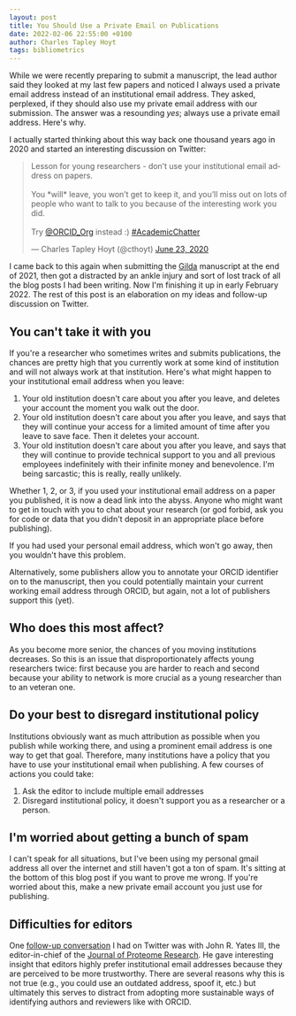 ```yaml
---
layout: post
title: You Should Use a Private Email on Publications
date: 2022-02-06 22:55:00 +0100
author: Charles Tapley Hoyt
tags: bibliometrics
---
```

While we were recently preparing to submit a manuscript, the lead author said
they looked at my last few papers and noticed I always used a private email
address instead of an institutional email address. They asked, perplexed, if
they should also use my private email address with our submission. The answer
was a resounding *yes*; always use a private email address. Here's why.

I actually started thinking about this way back one thousand years ago in 2020
and started an interesting discussion on Twitter:

<blockquote class="twitter-tweet" data-partner="tweetdeck"><p lang="en" dir="ltr">Lesson for young researchers - don’t use your institutional email address on papers.<br><br>You *will* leave, you won’t get to keep it, and you’ll miss out on lots of people who want to talk to you because of the interesting work you did.<br><br>Try <a href="https://twitter.com/ORCID_Org?ref_src=twsrc%5Etfw">@ORCID_Org</a> instead :) <a href="https://twitter.com/hashtag/AcademicChatter?src=hash&amp;ref_src=twsrc%5Etfw">#AcademicChatter</a></p>&mdash; Charles Tapley Hoyt (@cthoyt) <a href="https://twitter.com/cthoyt/status/1275566074902335490?ref_src=twsrc%5Etfw">June 23, 2020</a></blockquote>

I came back to this again when submitting
the [Gilda](https://github.com/indralab/gilda) manuscript at the end of 2021,
then got a distracted by an ankle injury and sort of lost track of all the blog
posts I had been writing. Now I'm finishing it up in early February 2022. The
rest of this post is an elaboration on my ideas and follow-up discussion on
Twitter.

## You can't take it with you

If you're a researcher who sometimes writes and submits publications, the
chances are pretty high that you currently work at some kind of institution and
will not always work at that institution. Here's what might happen to your
institutional email address when you leave:

1. Your old institution doesn't care about you after you leave, and deletes your
   account the moment you walk out the door.
2. Your old institution doesn't care about you after you leave, and says that
   they will continue your access for a limited amount of time after you leave
   to save face. Then it deletes your account.
3. Your old institution doesn't care about you after you leave, and says that
   they will continue to provide technical support to you and all previous
   employees indefinitely with their infinite money and benevolence. I'm being
   sarcastic; this is really, really unlikely.

Whether 1, 2, or 3, if you used your institutional email address on a paper you
published, it is now a dead link into the abyss. Anyone who might want to get in
touch with you to chat about your research (or god forbid, ask you for code or
data that you didn't deposit in an appropriate place before publishing).

If you had used your personal email address, which won't go away, then you
wouldn't have this problem.

Alternatively, some publishers allow you to annotate your ORCID identifier on to
the manuscript, then you could potentially maintain your current working email
address through ORCID, but again, not a lot of publishers support this (yet).

## Who does this most affect?

As you become more senior, the chances of you moving institutions decreases. So
this is an issue that disproportionately affects young researchers twice:
first because you are harder to reach and second because your ability to network
is more crucial as a young researcher than to an veteran one.

## Do your best to disregard institutional policy

Institutions obviously want as much attribution as possible when you publish
while working there, and using a prominent email address is one way to get that
goal. Therefore, many institutions have a policy that you have to use your
institutional email when publishing. A few courses of actions you could take:

1. Ask the editor to include multiple email addresses
2. Disregard institutional policy, it doesn't support you as a researcher or a
   person.

## I'm worried about getting a bunch of spam

I can't speak for all situations, but I've been using my personal gmail address
all over the internet and still haven't got a ton of spam. It's sitting at the
bottom of this blog post if you want to prove me wrong. If you're worried about
this, make a new private email account you just use for publishing.

## Difficulties for editors

One [follow-up conversation](https://twitter.com/JohnRYatesIII/status/1275791480234237954?s=20&t=9tkF3mhrQ12uXaP3e7G_uA)
I had on Twitter was with John R. Yates III, the editor-in-chief of
the [Journal of Proteome Research](https://pubs.acs.org/journal/jprobs). He gave
interesting insight that editors highly prefer institutional email addresses
because they are perceived to be more trustworthy. There are several reasons why
this is not true (e.g., you could use an outdated address, spoof it, etc.) but
ultimately this serves to distract from adopting more sustainable ways of
identifying authors and reviewers like with ORCID.
